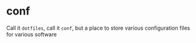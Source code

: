 # conf
Call it `dotfiles`, call it `conf`, but a place to store various configuration files for various software
